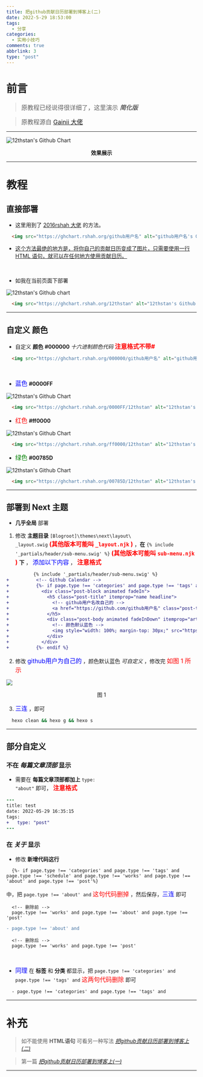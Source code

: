 ```yaml
---
title: 把github贡献日历部署到博客上(二)
date: 2022-5-29 18:53:00
tags:
  - 分享
categories: 
  - 实用小技巧
comments: true
abbrlink: 3
type: "post"
---
```


# 前言

> <font size=3>原教程已经说得很详细了，这里演示 ***简化版***</font>

> <font size=3>原教程源自 [Gainii 大佬](https://blog.csdn.net/weixin_44580076/article/details/118737615)</font>

<!-- more -->

---

<img src="https://ghchart.rshah.org/409ba5/12thstan" alt="12thstan's Github Chart" />

**<p align = "center">效果展示</p>**

---

# 教程
## 直接部署
- 这里用到了 [2016rshah 大佬](https://github.com/2016rshah/githubchart-api) 的方法。

```md
  <img src="https://ghchart.rshah.org/github用户名" alt="github用户名's Github chart" />
```
- [这个方法最绝的地方是，将你自己的贡献日历变成了图片，只需要使用一行 HTML 语句，就可以在任何地方使用贡献日历。](https://blog.csdn.net/weixin_44580076/article/details/118737615)

<br/>

- 如我在当前页面下部署

<img src="https://ghchart.rshah.org/12thstan" alt="12thstan's Github chart" />

```md
  <img src="https://ghchart.rshah.org/12thstan" alt="12thstan's Github chart" />
```

---

## 自定义 颜色
- 自定义 **颜色** **#000000** *十六进制颜色代码* **<font size="3" color="red">注意格式不带#</font>**

```md
  <img src="https://ghchart.rshah.org/000000/github用户名" alt="github用户名's Github Chart" />
```

<br/>

- <font size="3" color="blue">蓝色</font> **#0000FF**

<img src="https://ghchart.rshah.org/0000FF/12thstan" alt="12thstan's Github Chart" />

```md
  <img src="https://ghchart.rshah.org/0000FF/12thstan" alt="12thstan's Github Chart" />
```

- <font size="3" color="red">红色</font> **#ff0000**

<img src="https://ghchart.rshah.org/ff0000/12thstan" alt="12thstan's Github Chart" />

```md
  <img src="https://ghchart.rshah.org/ff0000/12thstan" alt="12thstan's Github Chart" />
```

- <font size="3" color="green">绿色</font> **#00785D**

<img src="https://ghchart.rshah.org/00785D/12thstan" alt="12thstan's Github Chart" />

```md
  <img src="https://ghchart.rshah.org/00785D/12thstan" alt="12thstan's Github Chart" />
```

---

## 部署到 Next 主题
- **几乎全局** 部署

1. 修改 **主题目录** <code>[Blogroot]\themes\next\layout\ _layout.swig</code> **<font size="3" color="red">(其他版本可能叫 <code>_layout.njk</code> )</font>** ，**在** <code>{% include '_partials/header/sub-menu.swig' %}</code> **<font size="3" color="red">(其他版本可能叫 <code>sub-menu.njk</code> )</font>** **下** ， <font size="3" color="blue">添加以下内容</font> ， **<font size="3" color="red">注意格式</font>**
```diff
          {% include '_partials/header/sub-menu.swig' %}
+          <!-- Github Calendar -->
+          {%- if page.type !== 'categories' and page.type !== 'tags' and page.type !== 'schedule' and page.type !== 'works' and page.type !== 'about' and page.type !== 'post'%}
+            <div class="post-block animated fadeIn">
+              <h5 class="post-title" itemprop="name headline">
+                <!-- github用户名改自己的 -->
+                <a href="https://github.com/github用户名" class="post-title-link" itemprop="url">Github Contribution Calendar</a>
+              </h5>
+              <div class="post-body animated fadeInDown" itemprop="articleBody">
+                <!-- 颜色默认蓝色 -->
+                <img style="width: 100%; margin-top: 30px;" src="https://ghchart.rshah.org/409ba5/github用户名" alt="github用户名's Github Chart" />
+              </div>
+            </div>
+          {%- endif %}
```

2. 修改 <font size="3" color="blue">github用户为自己的</font> ，颜色默认蓝色 *可自定义* ，修改完 <font size="3" color="red">如图 1 所示</font>
<img src="https://pic.imgdb.cn/item/629321b30947543129224858.png">

<p align = "center">图 1</p>

3. <font size="3" color="blue">三连</font> ，即可
```bash
  hexo clean && hexo g && hexo s
```

---

## 部分自定义
### 不在 *每篇文章顶部* 显示
- 需要在 **每篇文章顶部都加上** <code>type: "about"</code> 即可， **<font size="3" color="red">注意格式</font>**
```diff
---
title: test
date: 2022-05-29 16:35:15
tags:
+   type: "post"
---
```

### 在 *关于* 显示
- 修改 **新增代码这行**
```swig
  {%- if page.type !== 'categories' and page.type !== 'tags' and page.type !== 'schedule' and page.type !== 'works' and page.type !== 'about' and page.type !== 'post'%}
``` 
中，把 <code>page.type !== 'about' and</code> <font size="3" color="red">这句代码删掉</font> ，然后保存，<font size="3" color="blue">三连</font> 即可

  ```swg
    <!-- 删除前 -->
    page.type !== 'works' and page.type !== 'about' and page.type !== 'post'
  ```
  ```diff
  - page.type !== 'about' and
  ```
  ```swig
    <!-- 删除后 -->
    page.type !== 'works' and page.type !== 'post'
  ```
<br/>

- <font size="3" color="blue">同理</font> 在 **标签** 和 **分类** 都显示，把 <code>page.type !== 'categories' and page.type !== 'tags' and</code> <font size="3" color="red">这两句代码删除</font> 即可
```diff
  - page.type !== 'categories' and page.type !== 'tags' and
```

---

# 补充

> 如不能使用 **HTML语句** 可看另一种写法 *[把github贡献日历部署到博客上(二)](https://jsimple.c12th.cn/posts/3/)*

> 第一篇 *[把github贡献日历部署到博客上(一)](https://blog.c12th.cn/archives/5.html)*

---